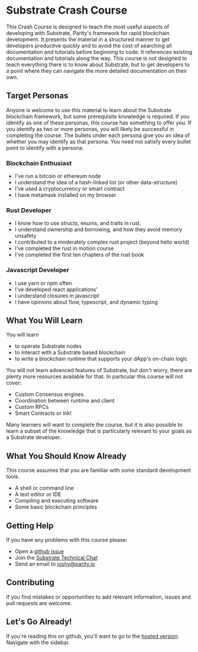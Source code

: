 # Substrate Crash Course

This Crash Course is designed to teach the most useful aspects of developing with Substrate, Parity's framework for rapid blockchain development. It presents the material in a structured manner to get developers productive quickly and to avoid the cost of searching all documentation and tutorials before beginning to code. It references existing documentation and tutorials along the way. This course is not designed to teach everything there is to know about Substrate, but to get developers to a point where they can navigate the more detailed documentation on their own.

## Target Personas

Anyone is welcome to use this material to learn about the Substrate blockchain framework, but some prerequisite knowledge is required. If you identify as one of these personas, this course has something to offer you. If you identify as two or more personas, you will likely be successful in completing the course. The bullets under each persona give you an idea of whether you may identify as that persona. You need not satisfy every bullet point to identify with a persona.

### Blockchain Enthusiast
* I've run a bitcoin or ethereum node
* I understand the idea of a hash-linked list (or other data-structure)
* I've used a cryptocurrency or smart contract
* I have metamask installed on my browser

### Rust Developer
* I know how to use structs, enums, and traits in rust.
* I understand ownership and borrowing, and how they avoid memory unsafety
* I contributed to a moderately complex rust project (beyond hello world)
* I've completed the rust in motion course
* I've completed the first ten chapters of the rust book

### Javascript Developer
* I use yarn or npm often
* I've developed react applications'
* I understand closures in javascript
* I have opinions about flow, typescript, and dynamic typing

## What You Will Learn

You will learn
* to operate Substrate nodes
* to interact with a Substrate based blockchain
* to write a blockchain runtime that supports your dApp's on-chain logic

You will not learn advanced features of Substrate, but don't worry, there are plenty more resources available for that. In particular this course will not cover:
* Custom Consensus engines
* Coordination between runtime and client
* Custom RPCs
* Smart Contracts or ink!

Many learners will want to complete the course, but it is also possible to learn a subset of the knowledge that is particularly relevant to your goals as a Substrate developer.

## What You Should Know Already

This course assumes that you are familiar with some standard development tools.
* A shell or command line
* A text editor or IDE
* Compiling and executing software
* Some basic blockchain principles

## Getting Help
If you have any problems with this course please:

* Open a [github issue](https://github.com/JoshOrndorff/substrate-crash-course/issues)
* Join the [Substrate Technical Chat](https://riot.im/app/#/room/!HzySYSaIhtyWrwiwEV:matrix.org)
* Send an email to joshy@parity.io

## Contributing
If you find mistakes or opportunities to add relevant information, issues and pull requests are welcome.

## Let's Go Already!

If you're reading this on github, you'll want to go to the [hosted version](https://joshorndorff.github.io/substrate-crash-course/#/). Navigate with the sidebar.
